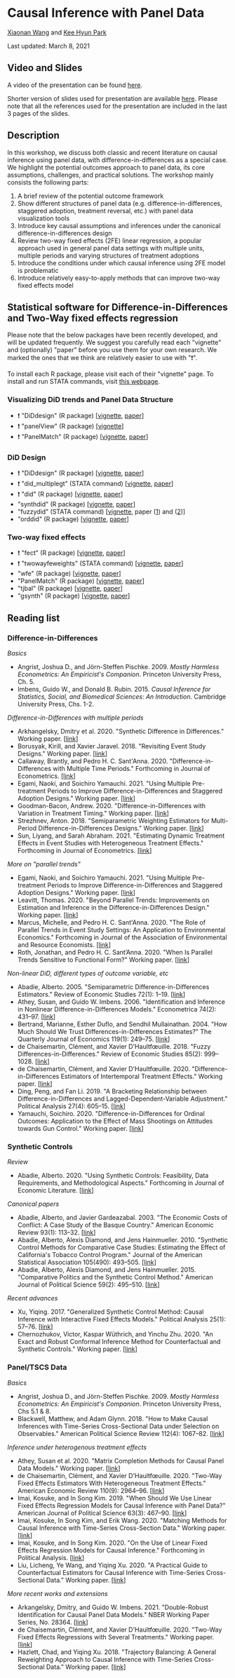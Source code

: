 # Causal Inference with Panel Data

[Xiaonan Wang](https://github.com/Xiaonan21) and [Kee Hyun Park](https://github.com/keehyunpark)

Last updated: March 8, 2021

## Video and Slides

A video of the presentation can be found [here](https://www.dropbox.com/s/0dwhfvulb6owaed/causal-inference-panel-data-kpark-xwang.mp4?dl=0).

Shorter version of slides used for presentation are available [here](https://github.com/gsa-gvpt/gvpt-methods/blob/master/paneldata/slides_paneldata_short.pdf). Please note that all the references used for the presentation are included in the last 3 pages of the slides.

## Description

In this workshop, we discuss both classic and recent literature on causal inference using panel data, with difference-in-differences as a special case. We highlight the potential outcomes approach to panel data, its core assumptions, challenges, and practical solutions. The workshop mainly consists the following parts:

1) A brief review of the potential outcome framework
2) Show different structures of panel data (e.g. difference-in-differences, staggered adoption, treatment reversal, etc.) with panel data visualization tools
3) Introduce key causal assumptions and inferences under the canonical difference-in-differences design
4) Review two-way fixed effects (2FE) linear regression, a popular approach used in general panel data settings with multiple units, multiple periods and varying structures of treatment adoptions
5) Introduce the conditions under which causal inference using 2FE model is problematic
6) Introduce relatively easy-to-apply methods that can improve two-way fixed effects model

## Statistical software for Difference-in-Differences and Two-Way fixed effects regression

Please note that the below packages have been recently developed, and will be updated frequently. We suggest you carefully read each "vignette" and (optionally) "paper" before you use them for your own research. We marked the ones that we think are relatively easier to use with ":exclamation:".

To install each R package, please visit each of their "vignette" page. To install and run STATA commands, visit [this webpage](https://www.stata.com/support/ssc-installation/).

### Visualizing DiD trends and Panel Data Structure

- :exclamation: "DiDdesign" (R package) [[vignette](https://github.com/naoki-egami/DIDdesign), [paper](https://arxiv.org/pdf/2102.09948.pdf)]
- :exclamation: "panelView" (R package) [[vignette](http://yiqingxu.org/software/panelView/panelView.html)]
- :exclamation: "PanelMatch" (R package) [[vignette](https://github.com/insongkim/PanelMatch), [paper](https://imai.fas.harvard.edu/research/files/tscs.pdf)]

### DiD Design

- :exclamation: "DiDdesign" (R package) [[vignette](https://github.com/naoki-egami/DIDdesign), [paper](https://arxiv.org/pdf/2102.09948.pdf)]
- :exclamation: "did_multiplegt" (STATA command) [[vignette](https://ideas.repec.org/c/boc/bocode/s458643.html), [paper](https://arxiv.org/pdf/1803.08807.pdf)]
- :exclamation: "did" (R package) [[vignette](https://github.com/bcallaway11/did), [paper](https://arxiv.org/pdf/1803.09015.pdf)]
- "synthdid" (R package) [[vignette](https://github.com/synth-inference/synthdid), [paper](https://arxiv.org/pdf/1812.09970.pdf)]
- "fuzzydid" (STATA command) [[vignette](http://fmwww.bc.edu/repec/bocode/f/fuzzydid.ado), paper ([1](https://faculty.crest.fr/xdhaultfoeuille/wp-content/uploads/sites/9/2019/09/fuzzydid_stata.pdf)) and ([2](http://www.restud.com/wp-content/uploads/2017/08/MS19615manuscript.pdf))]
- "orddid" (R package) [[vignette](https://github.com/soichiroy/orddid), [paper](https://arxiv.org/pdf/2009.13404.pdf)]

### Two-way fixed effects

- :exclamation: "fect" (R package) [[vignette](http://yiqingxu.org/software/fect/fect.html), [paper](https://papers.ssrn.com/sol3/papers.cfm?abstract_id=3555463)]
- :exclamation: "twowayfeweights" (STATA command) [[vignette](https://ideas.repec.org/c/boc/bocode/s458611.html), [paper](https://arxiv.org/pdf/1803.08807.pdf)]
- "wfe" (R package) [[vignette](https://cran.r-project.org/web/packages/wfe/wfe.pdf), [paper](https://imai.fas.harvard.edu/research/files/FEmatch.pdf)]
- "PanelMatch" (R package) [[vignette](https://github.com/insongkim/PanelMatch), [paper](https://imai.fas.harvard.edu/research/files/tscs.pdf)]
- "tjbal" (R package) [[vignette](http://yiqingxu.org/software/tjbal/tjbal.html), [paper](https://papers.ssrn.com/sol3/papers.cfm?abstract_id=3214231)]
- "gsynth" (R package) [[vignette](http://yiqingxu.org/software/gsynth/gsynth_examples.html), [paper](http://yiqingxu.org/papers/english/2016_Xu_gsynth/Xu_PA_2017.pdf)]

## Reading list

### Difference-in-Differences

_Basics_

- Angrist, Joshua D., and Jörn-Steffen Pischke. 2009. _Mostly Harmless Econometrics: An Empiricist's Companion_. Princeton University Press, Ch. 5.
- Imbens, Guido W., and Donald B. Rubin. 2015. _Causal Inference for Statistics, Social, and Biomedical Sciences: An Introduction_. Cambridge University Press, Chs. 1-2.

_Difference-in-Differences with multiple periods_

- Arkhangelsky, Dmitry et al. 2020. "Synthetic Difference in Differences." Working paper. [[link](https://arxiv.org/pdf/1812.09970.pdf)]
- Borusyak, Kirill, and Xavier Jaravel. 2018. "Revisiting Event Study Designs." Working paper. [[link](https://papers.ssrn.com/sol3/papers.cfm?abstract_id=2826228)]
- Callaway, Brantly, and Pedro H. C. Sant'Anna. 2020. "Difference-in-Differences with Multiple Time Periods." Forthcoming in Journal of Econometrics. [[link](https://arxiv.org/pdf/1803.09015.pdf)]
- Egami, Naoki, and Soichiro Yamauchi. 2021. "Using Multiple Pre-treatment Periods to Improve Difference-in-Differences and Staggered Adoption Designs." Working paper. [[link](https://arxiv.org/pdf/2102.09948.pdf)]
- Goodman-Bacon, Andrew. 2020. "Difference-in-Differences with Variation in Treatment Timing." Working paper. [[link](http://goodman-bacon.com/pdfs/ddtiming.pdf)]
- Strezhnev, Anton. 2018. "Semiparametric Weighting Estimators for Multi-Period Difference-in-Differences Designs." Working paper. [[link](https://www.antonstrezhnev.com/s/generalized_did.pdf)]
- Sun, Liyang, and Sarah Abraham. 2021. "Estimating Dynamic Treatment Effects in Event Studies with Heterogeneous Treatment Effects." Forthcoming in Journal of Econometrics. [[link](https://arxiv.org/pdf/1804.05785.pdf)]

_More on "parallel trends"_

- Egami, Naoki, and Soichiro Yamauchi. 2021. "Using Multiple Pre-treatment Periods to Improve Difference-in-Differences and Staggered Adoption Designs." Working paper. [[link](https://arxiv.org/pdf/2102.09948.pdf)]
- Leavitt, Thomas. 2020. "Beyond Parallel Trends: Improvements on Estimation and Inference in the Difference-in-Differences Design." Working paper. [[link](https://static1.squarespace.com/static/5d54a19a5a1edf0001ea677a/t/5f583468a4dcca4eebc2b923/1599616104657/Bayes_Diff_in_Diffs_Paper.pdf)]
- Marcus, Michelle, and Pedro H. C. Sant'Anna. 2020. "The Role of Parallel Trends in Event Study Settings: An Application to Environmental Economics." Forthcoming in Journal of the Association of Environmental and Resource Economists. [[link](https://arxiv.org/pdf/2009.01963.pdf)]
- Roth, Jonathan, and Pedro H. C. Sant’Anna. 2020. "When Is Parallel Trends Sensitive to Functional Form?" Working paper. [[link](http://arxiv.org/abs/2010.04814)]

_Non-linear DiD, different types of outcome variable, etc_

- Abadie, Alberto. 2005. "Semiparametric Difference-in-Differences Estimators." Review of Economic Studies 72(1): 1–19. [[link](https://citeseerx.ist.psu.edu/viewdoc/download?doi=10.1.1.318.1781&rep=rep1&type=pdf)]
- Athey, Susan, and Guido W. Imbens. 2006. "Identification and Inference in Nonlinear Difference-in-Differences Models." Econometrica 74(2): 431–97. [[link](http://www.ecn.ulaval.ca/guy_lacroix/Cours/ECN-7180/Obligatoires/Athey_Imbens.pdf)]
- Bertrand, Marianne, Esther Duflo, and Sendhil Mullainathan. 2004. "How Much Should We Trust Differences-in-Differences Estimates?" The Quarterly Journal of Economics 119(1): 249–75. [[link](https://sendhil.org/wp-content/uploads/2019/08/Publication-53.pdf)]
- de Chaisemartin, Clément, and Xavier D'Haultfœuille. 2018. "Fuzzy Differences-in-Differences." Review of Economic Studies 85(2): 999–1028. [[link](https://faculty.crest.fr/xdhaultfoeuille/wp-content/uploads/sites/9/2019/09/fuzzy_did.pdf)]
- de Chaisemartin, Clément, and Xavier D'Haultfœuille. 2020. "Difference-in-Differences Estimators of Intertemporal Treatment Effects." Working paper. [[link](https://sites.google.com/site/clementdechaisemartin/draft_dynamic.pdf?attredirects=0&d=1)]
- Ding, Peng, and Fan Li. 2019. "A Bracketing Relationship between Difference-in-Differences and Lagged-Dependent-Variable Adjustment." Political Analysis 27(4): 605–15. [[link](https://arxiv.org/pdf/1903.06286.pdf)]
- Yamauchi, Soichiro. 2020. "Difference-in-Differences for Ordinal Outcomes: Application to the Effect of Mass Shootings on Attitudes towards Gun Control." Working paper. [[link](https://arxiv.org/pdf/2009.13404.pdf)]

### Synthetic Controls

_Review_
- Abadie, Alberto. 2020. "Using Synthetic Controls: Feasibility, Data Requirements, and Methodological Aspects." Forthcoming in Journal of Economic Literature. [[link](https://www.aeaweb.org/content/file?id=12409)]

_Canonical papers_
- Abadie, Alberto, and Javier Gardeazabal. 2003. "The Economic Costs of Conflict: A Case Study of the Basque Country." American Economic Review 93(1): 113–32. [[link](https://www.fsb.miamioh.edu/lij14/411_scm2.pdf)]
- Abadie, Alberto, Alexis Diamond, and Jens Hainmueller. 2010. "Synthetic Control Methods for Comparative Case Studies: Estimating the Effect of California's Tobacco Control Program." Journal of the American Statistical Association 105(490): 493–505. [[link](https://www.ifs.org.uk/docs/abadiesyntheticcontrolmethods.pdf)]
- Abadie, Alberto, Alexis Diamond, and Jens Hainmueller. 2015. "Comparative Politics and the Synthetic Control Method." American Journal of Political Science 59(2): 495–510. [[link](https://web.stanford.edu/~jhain/Paper/AJPS2015a.pdf)]

_Recent advances_
- Xu, Yiqing. 2017. "Generalized Synthetic Control Method: Causal Inference with Interactive Fixed Effects Models." Political Analysis 25(1): 57–76. [[link](http://yiqingxu.org/papers/english/2016_Xu_gsynth/Xu_PA_2017.pdf)]
- Chernozhukov, Victor, Kaspar Wüthrich, and Yinchu Zhu. 2020. "An Exact and Robust Conformal Inference Method for Counterfactual and Synthetic Controls." Working paper. [[link](https://arxiv.org/pdf/1712.09089.pdf)]

### Panel/TSCS Data

_Basics_

- Angrist, Joshua D., and Jörn-Steffen Pischke. 2009. _Mostly Harmless Econometrics: An Empiricist's Companion_. Princeton University Press, Chs 5.1 & 8.
- Blackwell, Matthew, and Adam Glynn. 2018. "How to Make Causal Inferences with Time-Series Cross-Sectional Data under Selection on Observables." American Political Science Review 112(4): 1067–82. [[link](https://www.mattblackwell.org/files/papers/causal-tscs.pdf)]

_Inference under heterogenous treatment effects_

- Athey, Susan et al. 2020. "Matrix Completion Methods for Causal Panel Data Models." Working paper. [[link](https://arxiv.org/pdf/1710.10251.pdf)]
- de Chaisemartin, Clément, and Xavier D'Haultfœuille. 2020. "Two-Way Fixed Effects Estimators With Heterogeneous Treatment Effects." American Economic Review 110(9): 2964–96. [[link](https://arxiv.org/pdf/1803.08807.pdf)]
- Imai, Kosuke, and In Song Kim. 2019. "When Should We Use Linear Fixed Effects Regression Models for Causal Inference with Panel Data?" American Journal of Political Science 63(3): 467–90. [[link](https://imai.fas.harvard.edu/research/files/FEmatch.pdf)]
- Imai, Kosuke, In Song Kim, and Erik Wang. 2020. "Matching Methods for Causal Inference with Time-Series Cross-Section Data." Working paper. [[link](https://imai.fas.harvard.edu/research/files/tscs.pdf)]
- Imai, Kosuke, and In Song Kim. 2020. "On the Use of Linear Fixed Effects Regression Models for Causal Inference." Forthcoming in Political Analysis. [[link](https://imai.fas.harvard.edu/research/files/FEmatch-twoway.pdf)]
- Liu, Licheng, Ye Wang, and Yiqing Xu. 2020. "A Practical Guide to Counterfactual Estimators for Causal Inference with Time-Series Cross-Sectional Data." Working paper. [[link](https://papers.ssrn.com/sol3/papers.cfm?abstract_id=3555463)]

_More recent works and extensions_

- Arkangelsky, Dmitry, and Guido W. Imbens. 2021. "Double-Robust Identification for Causal Panel Data Models." NBER Working Paper Series, No. 28364. [[link](https://www.nber.org/system/files/working_papers/w28364/w28364.pdf)]
- de Chaisemartin, Clément, and Xavier D'Haultfœuille. 2020. "Two-Way Fixed Effects Regressions with Several Treatments." Working paper. [[link](https://sites.google.com/site/clementdechaisemartin/Notemultipletreatments.pdf?attredirects=0&d=1)]
- Hazlett, Chad, and Yiqing Xu. 2018. "Trajectory Balancing: A General Reweighting Approach to Causal Inference with Time-Series Cross-Sectional Data." Working paper. [[link](https://papers.ssrn.com/sol3/papers.cfm?abstract_id=3214231)]
